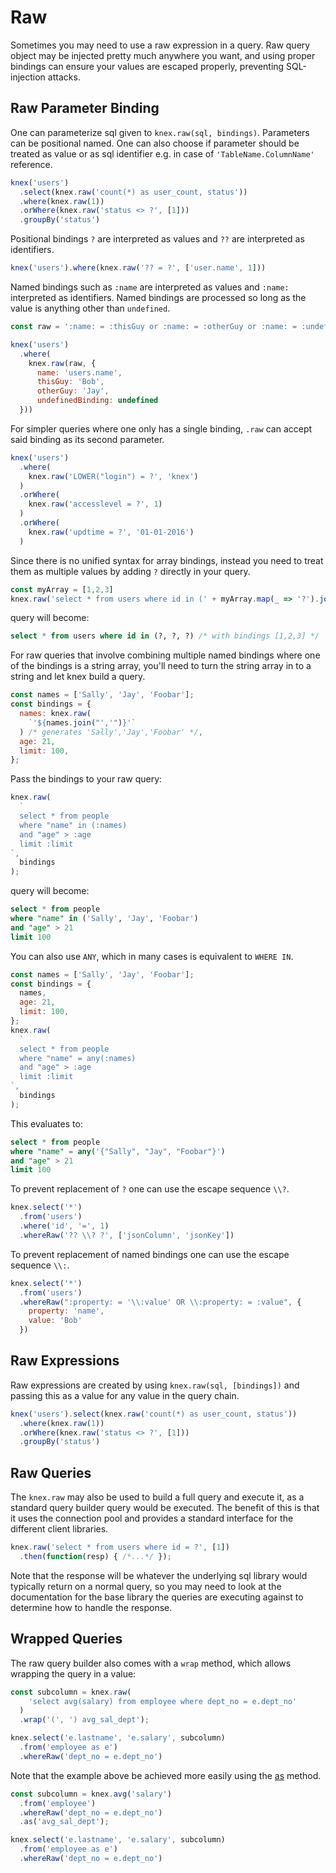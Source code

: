 # Raw


Sometimes you may need to use a raw expression in a query. Raw query object may be injected pretty much anywhere you want, and using proper bindings can ensure your values are escaped properly, preventing SQL-injection attacks.

## Raw Parameter Binding

One can parameterize sql given to `knex.raw(sql, bindings)`. Parameters can be positional named. One can also choose if parameter should be treated as value or as sql identifier e.g. in case of `'TableName.ColumnName'` reference.

```js
knex('users')
  .select(knex.raw('count(*) as user_count, status'))
  .where(knex.raw(1))
  .orWhere(knex.raw('status <> ?', [1]))
  .groupBy('status')
```

Positional bindings `?` are interpreted as values and `??` are interpreted as identifiers.

```js
knex('users').where(knex.raw('?? = ?', ['user.name', 1]))
```

Named bindings such as `:name` are interpreted as values and `:name:` interpreted as identifiers. Named bindings are processed so long as the value is anything other than `undefined`.

```js
const raw = ':name: = :thisGuy or :name: = :otherGuy or :name: = :undefinedBinding'

knex('users')
  .where(
    knex.raw(raw, {
      name: 'users.name',
      thisGuy: 'Bob',
      otherGuy: 'Jay',
      undefinedBinding: undefined
  }))
```

For simpler queries where one only has a single binding, `.raw` can accept said binding as its second parameter.

```js
knex('users')
  .where(
    knex.raw('LOWER("login") = ?', 'knex')
  )
  .orWhere(
    knex.raw('accesslevel = ?', 1)
  )
  .orWhere(
    knex.raw('updtime = ?', '01-01-2016')
  )
```

Since there is no unified syntax for array bindings, instead you need to treat them as multiple values by adding `?` directly in your query.

```js
const myArray = [1,2,3]
knex.raw('select * from users where id in (' + myArray.map(_ => '?').join(',') + ')', [...myArray]);

```
query will become:

```sql
select * from users where id in (?, ?, ?) /* with bindings [1,2,3] */
```

For raw queries that involve combining multiple named bindings where one of the bindings is a string array, you'll need to turn the string array in to a string and let knex build a query.

```js
const names = ['Sally', 'Jay', 'Foobar'];
const bindings = {
  names: knex.raw(
    `'${names.join("','")}'`
  ) /* generates 'Sally','Jay','Foobar' */,
  age: 21,
  limit: 100,
};
```

Pass the bindings to your raw query:

```js
knex.raw(
  `
  select * from people
  where "name" in (:names)
  and "age" > :age
  limit :limit
`,
  bindings
);
```

query will become:

```sql
select * from people
where "name" in ('Sally', 'Jay', 'Foobar')
and "age" > 21
limit 100
```

You can also use `ANY`, which in many cases is equivalent to `WHERE IN`.
```js
const names = ['Sally', 'Jay', 'Foobar'];
const bindings = {
  names,
  age: 21,
  limit: 100,
};
knex.raw(
  `
  select * from people
  where "name" = any(:names)
  and "age" > :age
  limit :limit
`,
  bindings
);
```

This evaluates to: 

```sql
select * from people
where "name" = any('{"Sally", "Jay", "Foobar"}')
and "age" > 21
limit 100
```

To prevent replacement of `?` one can use the escape sequence `\\?`.

```js
knex.select('*')
  .from('users')
  .where('id', '=', 1)
  .whereRaw('?? \\? ?', ['jsonColumn', 'jsonKey'])
```

To prevent replacement of named bindings one can use the escape sequence `\\:`.

```js
knex.select('*')
  .from('users')
  .whereRaw(":property: = '\\:value' OR \\:property: = :value", {
    property: 'name',
    value: 'Bob'
  })
```

## Raw Expressions

Raw expressions are created by using `knex.raw(sql, [bindings])` and passing this as a value for any value in the query chain.

```js
knex('users').select(knex.raw('count(*) as user_count, status'))
  .where(knex.raw(1))
  .orWhere(knex.raw('status <> ?', [1]))
  .groupBy('status')
```

## Raw Queries

The `knex.raw` may also be used to build a full query and execute it, as a standard query builder query would be executed. The benefit of this is that it uses the connection pool and provides a standard interface for the different client libraries.

```js
knex.raw('select * from users where id = ?', [1])
  .then(function(resp) { /*...*/ });
```

Note that the response will be whatever the underlying sql library would typically return on a normal query, so you may need to look at the documentation for the base library the queries are executing against to determine how to handle the response.

## Wrapped Queries

The raw query builder also comes with a `wrap` method, which allows wrapping the query in a value:

```js
const subcolumn = knex.raw(
    'select avg(salary) from employee where dept_no = e.dept_no'
  )
  .wrap('(', ') avg_sal_dept');

knex.select('e.lastname', 'e.salary', subcolumn)
  .from('employee as e')
  .whereRaw('dept_no = e.dept_no')
```

Note that the example above be achieved more easily using the [as](/guide/query-builder#as) method.

```js
const subcolumn = knex.avg('salary')
  .from('employee')
  .whereRaw('dept_no = e.dept_no')
  .as('avg_sal_dept');

knex.select('e.lastname', 'e.salary', subcolumn)
  .from('employee as e')
  .whereRaw('dept_no = e.dept_no')
```
